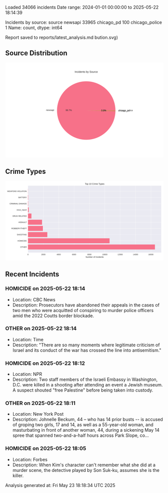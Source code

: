 
Loaded 34066 incidents
Date range: 2024-01-01 00:00:00 to 2025-05-22 18:14:39

Incidents by source:
source
newsapi           33965
chicago_pd          100
chicago_police        1
Name: count, dtype: int64

Report saved to reports/latest_analysis.md
bution.svg)

## Source Distribution
![Source Distribution](images/source_distribution.svg)

## Crime Types
![Crime Types](images/crime_types.svg)

## Recent Incidents

### HOMICIDE on 2025-05-22 18:14
- Location: CBC News
- Description: Prosecutors have abandoned their appeals in the cases of two men who were acquitted of conspiring to murder police officers amid the 2022 Coutts border blockade.


### OTHER on 2025-05-22 18:14
- Location: Time
- Description: "There are so many moments where legitimate criticism of Israel and its conduct of the war has crossed the line into antisemitism."


### HOMICIDE on 2025-05-22 18:12
- Location: NPR
- Description: Two staff members of the Israeli Embassy in Washington, D.C. were killed in a shooting after attending an event a Jewish museum. A suspect shouted "free Palestine" before being taken into custody.


### OTHER on 2025-05-22 18:11
- Location: New York Post
- Description: Johnelle Beckum, 44 – who has 14 prior busts -- is accused of groping two girls, 17 and 14, as well as a 55-year-old woman, and masturbating in front of another woman, 44, during a sickening May 14 spree that spanned two-and-a-half hours across Park Slope, co…


### HOMICIDE on 2025-05-22 18:05
- Location: Forbes
- Description: When Kim's character can't remember what she did at a murder scene, the detective played by Son Suk-ku, assumes she is the killer.

Analysis generated at: Fri May 23 18:18:34 UTC 2025
